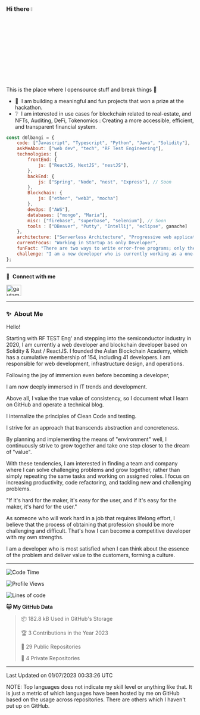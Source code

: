 ### Hi there <a href="https://www.gautamkrishnar.com/"><img src="https://media.giphy.com/media/hvRJCLFzcasrR4ia7z/giphy.gif" width="5%"></a>
This is the place where I opensource stuff and break things :rofl:

- 🔭 &nbsp;I am building a meaningful and fun projects that won a prize at the hackathon.
- ❔ &nbsp;I am interested in use cases for blockchain related to real-estate, and NFTs, Auditing, DeFi, Tokenomics : Creating a more accessible, efficient, and transparent financial system.



```javascript
const d0lbangi = {
    code: ["Javascript", "Typescript", "Python", "Java", "Solidity"],
    askMeAbout: ["web dev", "tech", "RF Test Engineering"],
    technologies: {  
        frontEnd: {
            js: ["ReactJS, NextJS", "nestJS"],
        },
        backEnd: {
            js: ["Spring", "Node", "nest", "Express"], // Soon
        },
        Blockchain: {
            js: ["ether", "web3", "mocha"]
        },
        devOps: ["AWS"],
        databases: ["mongo", "Maria"],
        misc: ["firebase", "superbase", "selenium"], // Soon
        tools : ["DBeaver", "Putty", "Intellij", "eclipse", ganache] 
    },
    architecture: ["Serverless Architecture", "Progressive web applications", "Single page applications"], // Ongoing
    currentFocus: "Working in Startup as only Developer",
    funFact: "There are two ways to write error-free programs; only the third one works",
    challenge: "I am a new developer who is currently working as a one-person developer at a startup using full-stack and blockchain technology."
};


```



---

🔗 &nbsp;**Connect with me**
<p align="left">
<a href="https://linkedin.com/in/jeongho-park-560860160" target="blank"><img align="center" src="https://raw.githubusercontent.com/rahuldkjain/github-profile-readme-generator/master/src/images/icons/Social/linked-in-alt.svg" alt="gautamkrishnar" height="30" width="40" /></a>


---

### ✨&nbsp; About Me

Hello!

Starting with RF TEST Eng' and stepping into the semiconductor industry in 2020, I am currently a web developer and blockchain developer based on Solidity & Rust / ReactJS. I founded the Aslan Blockchain Academy, which has a cumulative membership of 154, including 41 developers. I am responsible for web development, infrastructure design, and operations.

Following the joy of immersion even before becoming a developer,

I am now deeply immersed in IT trends and development.

Above all, I value the true value of consistency, so I document what I learn on GitHub and operate a technical blog.

I internalize the principles of Clean Code and testing.

I strive for an approach that transcends abstraction and concreteness.

By planning and implementing the means of "environment" well, I continuously strive to grow together and take one step closer to the dream of "value".

With these tendencies, I am interested in finding a team and company where I can solve challenging problems and grow together, rather than simply repeating the same tasks and working on assigned roles. I focus on increasing productivity, code refactoring, and tackling new and challenging problems.

"If it's hard for the maker, it's easy for the user, and if it's easy for the maker, it's hard for the user."

As someone who will work hard in a job that requires lifelong effort, I believe that the process of obtaining that profession should be more challenging and difficult. That's how I can become a competitive developer with my own strengths.

I am a developer who is most satisfied when I can think about the essence of the problem and deliver value to the customers, forming a culture.


---


<!--START_SECTION:waka-->
![Code Time](http://img.shields.io/badge/Code%20Time-2%2C178%20hrs%2041%20mins-blue)

![Profile Views](http://img.shields.io/badge/Profile%20Views-1461-blue)

![Lines of code](https://img.shields.io/badge/From%20Hello%20World%20I%27ve%20Written-4.8%20million%20lines%20of%20code-blue)

**🐱 My GitHub Data** 

> 📦 182.8 kB Used in GitHub's Storage 
 > 
> 🏆 3 Contributions in the Year 2023
 > 
> 📜 29 Public Repositories 
 > 
> 🔑 4 Private Repositories 
 > 


---


 Last Updated on 01/07/2023 00:33:26 UTC
<!--END_SECTION:waka-->

NOTE: Top languages does not indicate my skill level or anything like that. It is just a metric of which languages have been hosted by me on GitHub based on the usage across repositories. There are others which I haven't put up on GitHub.
